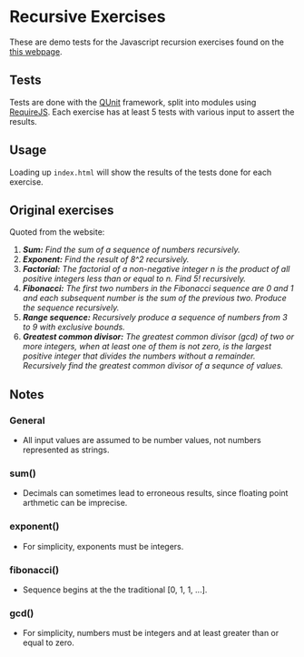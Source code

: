 # Recursive Exercises
These are demo tests for the Javascript recursion exercises found on the [this webpage](http://roman01la.github.io/recursion-exercises/).

## Tests
Tests are done with the [QUnit](https://qunitjs.com/) framework, split into modules using [RequireJS](http://requirejs.org/).  Each exercise has at least 5 tests with various input to assert the results.

## Usage
Loading up ```index.html``` will show the results of the tests done for each exercise.

## Original exercises
Quoted from the website:

1. _**Sum:** Find the sum of a sequence of numbers recursively._
2. _**Exponent:** Find the result of 8^2 recursively._
3. _**Factorial:** The factorial of a non-negative integer n is the product of all positive integers less than or equal to n. Find 5! recursively._
4. _**Fibonacci:** The first two numbers in the Fibonacci sequence are 0 and 1 and each subsequent number is the sum of the previous two. Produce the sequence recursively._
5. _**Range sequence:** Recursively produce a sequence of numbers from 3 to 9 with exclusive bounds._
6. _**Greatest common divisor:** The greatest common divisor (gcd) of two or more integers, when at least one of them is not zero, is the largest positive integer that divides the numbers without a remainder. Recursively find the greatest common divisor of a sequnce of values._

## Notes
### General
- All input values are assumed to be number values, not numbers represented as strings.

### sum()
- Decimals can sometimes lead to erroneous results, since floating point arthmetic can be imprecise.

### exponent()
- For simplicity, exponents must be integers. 

### fibonacci()
- Sequence begins at the the traditional [0, 1, 1, ...].

### gcd()
- For simplicity, numbers must be integers and at least greater than or equal to zero.
